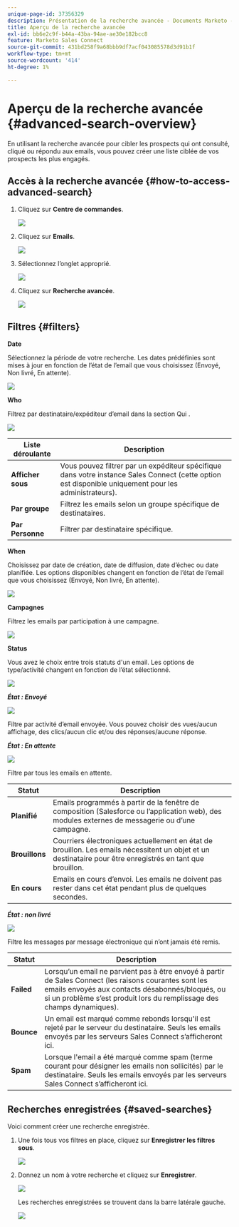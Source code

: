 ```yaml
---
unique-page-id: 37356329
description: Présentation de la recherche avancée - Documents Marketo - Documentation du produit
title: Aperçu de la recherche avancée
exl-id: bb6e2c9f-b44a-43ba-94ae-ae30e182bcc8
feature: Marketo Sales Connect
source-git-commit: 431bd258f9a68bbb9df7acf043085578d3d91b1f
workflow-type: tm+mt
source-wordcount: '414'
ht-degree: 1%

---
```


# Aperçu de la recherche avancée {#advanced-search-overview}

En utilisant la recherche avancée pour cibler les prospects qui ont consulté, cliqué ou répondu aux emails, vous pouvez créer une liste ciblée de vos prospects les plus engagés.

## Accès à la recherche avancée {#how-to-access-advanced-search}

1. Cliquez sur **Centre de commandes**.

   ![](assets/one.png)

1. Cliquez sur **Emails**.

   ![](assets/two.png)

1. Sélectionnez l’onglet approprié.

   ![](assets/three.png)

1. Cliquez sur **Recherche avancée**.

   ![](assets/four.png)

## Filtres {#filters}

**Date**

Sélectionnez la période de votre recherche. Les dates prédéfinies sont mises à jour en fonction de l’état de l’email que vous choisissez (Envoyé, Non livré, En attente).

![](assets/date.png)

**Who**

Filtrez par destinataire/expéditeur d’email dans la section Qui .

![](assets/who.png)

| Liste déroulante | Description |
|---|---|
| **Afficher sous** | Vous pouvez filtrer par un expéditeur spécifique dans votre instance Sales Connect (cette option est disponible uniquement pour les administrateurs). |
| **Par groupe** | Filtrez les emails selon un groupe spécifique de destinataires. |
| **Par Personne** | Filtrer par destinataire spécifique. |

**When**

Choisissez par date de création, date de diffusion, date d’échec ou date planifiée. Les options disponibles changent en fonction de l’état de l’email que vous choisissez (Envoyé, Non livré, En attente).

![](assets/when.png)

**Campagnes**

Filtrez les emails par participation à une campagne.

![](assets/campaigns.png)

**Status**

Vous avez le choix entre trois statuts d&#39;un email. Les options de type/activité changent en fonction de l’état sélectionné.

![](assets/status.png)

***État : Envoyé***

![](assets/status-sent.png)

Filtre par activité d’email envoyée. Vous pouvez choisir des vues/aucun affichage, des clics/aucun clic et/ou des réponses/aucune réponse.

***État : En attente***

![](assets/status-pending.png)

Filtre par tous les emails en attente.

| Statut | Description |
|---|---|
| **Planifié** | Emails programmés à partir de la fenêtre de composition (Salesforce ou l’application web), des modules externes de messagerie ou d’une campagne. |
| **Brouillons** | Courriers électroniques actuellement en état de brouillon. Les emails nécessitent un objet et un destinataire pour être enregistrés en tant que brouillon. |
| **En cours** | Emails en cours d’envoi. Les emails ne doivent pas rester dans cet état pendant plus de quelques secondes. |

***État : non livré***

![](assets/status-undelivered.png)

Filtre les messages par message électronique qui n’ont jamais été remis.

| Statut | Description |
|---|---|
| **Failed** | Lorsqu’un email ne parvient pas à être envoyé à partir de Sales Connect (les raisons courantes sont les emails envoyés aux contacts désabonnés/bloqués, ou si un problème s’est produit lors du remplissage des champs dynamiques). |
| **Bounce** | Un email est marqué comme rebonds lorsqu&#39;il est rejeté par le serveur du destinataire. Seuls les emails envoyés par les serveurs Sales Connect s’afficheront ici. |
| **Spam** | Lorsque l&#39;email a été marqué comme spam (terme courant pour désigner les emails non sollicités) par le destinataire. Seuls les emails envoyés par les serveurs Sales Connect s’afficheront ici. |

## Recherches enregistrées {#saved-searches}

Voici comment créer une recherche enregistrée.

1. Une fois tous vos filtres en place, cliquez sur **Enregistrer les filtres sous**.

   ![](assets/save-search-1.png)

1. Donnez un nom à votre recherche et cliquez sur **Enregistrer**.

   ![](assets/save-search-2.png)

   Les recherches enregistrées se trouvent dans la barre latérale gauche.

   ![](assets/advanced-search-overview-15.png)
